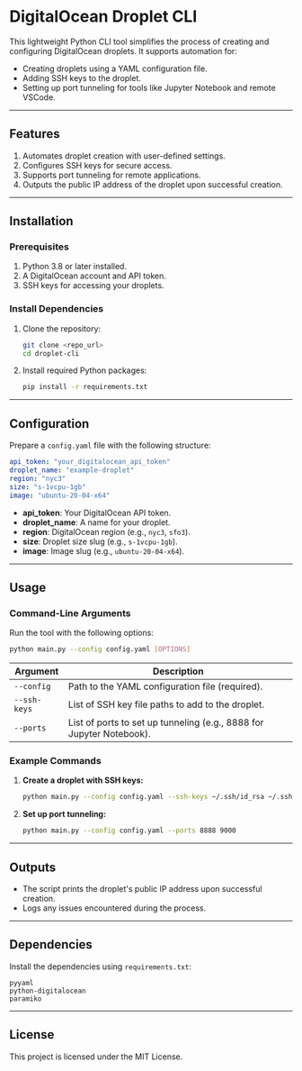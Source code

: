 # DigitalOcean Droplet CLI

This lightweight Python CLI tool simplifies the process of creating and configuring DigitalOcean droplets. It supports automation for:

- Creating droplets using a YAML configuration file.
- Adding SSH keys to the droplet.
- Setting up port tunneling for tools like Jupyter Notebook and remote VSCode.

---

## Features

1. Automates droplet creation with user-defined settings.
2. Configures SSH keys for secure access.
3. Supports port tunneling for remote applications.
4. Outputs the public IP address of the droplet upon successful creation.

---

## Installation

### Prerequisites

1. Python 3.8 or later installed.
2. A DigitalOcean account and API token.
3. SSH keys for accessing your droplets.

### Install Dependencies

1. Clone the repository:

   ```bash
   git clone <repo_url>
   cd droplet-cli
   ```

2. Install required Python packages:

   ```bash
   pip install -r requirements.txt
   ```

---

## Configuration

Prepare a `config.yaml` file with the following structure:

```yaml
api_token: "your_digitalocean_api_token"
droplet_name: "example-droplet"
region: "nyc3"
size: "s-1vcpu-1gb"
image: "ubuntu-20-04-x64"
```

- **api\_token**: Your DigitalOcean API token.
- **droplet\_name**: A name for your droplet.
- **region**: DigitalOcean region (e.g., `nyc3`, `sfo3`).
- **size**: Droplet size slug (e.g., `s-1vcpu-1gb`).
- **image**: Image slug (e.g., `ubuntu-20-04-x64`).

---

## Usage

### Command-Line Arguments

Run the tool with the following options:

```bash
python main.py --config config.yaml [OPTIONS]
```

| Argument     | Description                                                          |
| ------------ | -------------------------------------------------------------------- |
| `--config`   | Path to the YAML configuration file (required).                      |
| `--ssh-keys` | List of SSH key file paths to add to the droplet.                    |
| `--ports`    | List of ports to set up tunneling (e.g., 8888 for Jupyter Notebook). |

### Example Commands

1. **Create a droplet with SSH keys:**

   ```bash
   python main.py --config config.yaml --ssh-keys ~/.ssh/id_rsa ~/.ssh/other_key
   ```

2. **Set up port tunneling:**

   ```bash
   python main.py --config config.yaml --ports 8888 9000
   ```

---

## Outputs

- The script prints the droplet's public IP address upon successful creation.
- Logs any issues encountered during the process.

---

## Dependencies

Install the dependencies using `requirements.txt`:

```plaintext
pyyaml
python-digitalocean
paramiko
```

---

## License

This project is licensed under the MIT License.

